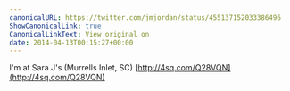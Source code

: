 ```yaml
---
canonicalURL: https://twitter.com/jmjordan/status/455137152033386496
ShowCanonicalLink: true
CanonicalLinkText: View original on
date: 2014-04-13T00:15:27+00:00
---
```

I'm at Sara J's (Murrells Inlet, SC) [http://4sq.com/Q28VQN](http://4sq.com/Q28VQN)